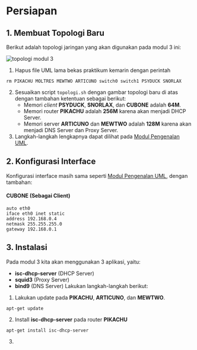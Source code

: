 # Persiapan
## 1. Membuat Topologi Baru
Berikut adalah topologi jaringan yang akan digunakan pada modul 3 ini:

![topologi modul 3](img/topologiM3.png)

1. Hapus file UML lama bekas praktikum kemarin dengan perintah
```
rm PIKACHU MOLTRES MEWTWO ARTICUNO switch0 switch1 PSYDUCK SNORLAX
```
2. Sesuaikan script `topologi.sh` dengan gambar topologi baru di atas dengan tambahan ketentuan sebagai berikut:
	+ Memori _client_ __PSYDUCK__, __SNORLAX__, dan __CUBONE__ adalah __64M__.
	+ Memori router __PIKACHU__ adalah __256M__ karena akan menjadi DHCP Server.
	+ Memori server __ARTICUNO__ dan __MEWTWO__ adalah __128M__ karena akan menjadi DNS Server dan Proxy Server.
3. Langkah-langkah lengkapnya dapat dilihat pada [Modul Pengenalan UML](https://github.com/afrchmdi/Jarkom-Modul-Pengenalan-UML).

## 2. Konfigurasi Interface
Konfigurasi interface masih sama seperti [Modul Pengenalan UML](https://github.com/afrchmdi/Jarkom-Modul-Pengenalan-UML), dengan tambahan:
#### CUBONE (Sebagai Client)
```
auto eth0
iface eth0 inet static
address 192.168.0.4
netmask 255.255.255.0
gateway 192.168.0.1
```
## 3. Instalasi
Pada modul 3 kita akan menggunakan 3 aplikasi, yaitu:
+ __isc-dhcp-server__ (DHCP Server)
+ __squid3__ (Proxy Server)
+ __bind9__ (DNS Server)
Lakukan langkah-langkah berikut:
1. Lakukan update pada __PIKACHU__, __ARTICUNO__, dan __MEWTWO__.
```
apt-get update
```
2. Install __isc-dhcp-server__ pada router __PIKACHU__
```
apt-get install isc-dhcp-server
```
3. 
<!--stackedit_data:
eyJoaXN0b3J5IjpbLTEzNzMwMDE0NjksMjE0NTAxMDUwOCw2MD
cyNDIyNDJdfQ==
-->